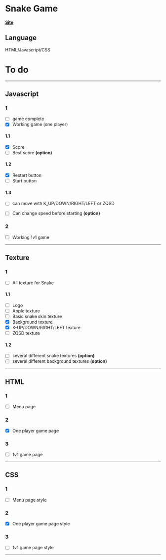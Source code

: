 # Snake Game 

**[Site](https://jerem-estici.github.io/Snake-game-html/)**

## Language 
HTML/Javascript/CSS

# To do

---

## Javascript



### 1
- [ ] game complete
- [x] Working game (one player)

#### 1.1
- [x] Score 
- [ ] Best score **(option)**

#### 1.2
- [x] Restart button 
- [ ] Start button

#### 1.3
- [ ] can move with K_UP/DOWN/RIGHT/LEFT or ZQSD
- [ ] Can change speed before starting **(option)**


### 2
- [ ] Working 1v1 game

---

## Texture


  
###  1

- [ ] All texture for Snake 

#### 1.1
- [ ] Logo
- [ ] Apple texture 
- [ ] Basic snake skin texture
- [x] Background texture
- [x] K-UP/DOWN/RIGHT/LEFT texture
- [ ] ZQSD texture

#### 1.2

- [ ] several different snake textures **(option)**
- [ ] several different background textures **(option)**

---

## HTML

### 1 

- [ ] Menu page

### 2

- [x] One player game page

### 3 

- [ ] 1v1 game page

---

## CSS

### 1 

- [ ] Menu page style

### 2

- [x] One player game page style

### 3 

- [ ] 1v1 game page style

---
